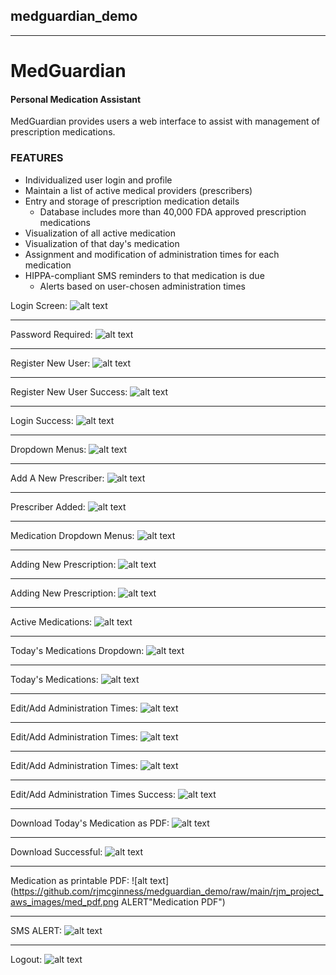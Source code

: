 ## medguardian_demo
---
# **MedGuardian**

<h4>Personal Medication Assistant</h4>

<p>MedGuardian provides users a web interface to assist with management of prescription medications.</p>
<h3>FEATURES</h3>
<ul>
  <li>Individualized user login and profile</li>
  <li>Maintain a list of active medical providers (prescribers)</li>
  <li>Entry and storage of prescription medication details
    <ul>
      <li>Database includes  more than 40,000 FDA approved prescription medications</li>
    </ul>
  </li>
  <li>Visualization of all active medication</li>
  <li>Visualization of that day's medication</li>
  <li>Assignment and modification of administration times for each medication</li>
  <li>HIPPA-compliant SMS reminders to that medication is due
    <ul>
      <li>Alerts based on user-chosen administration times</li>
    </ul>
  </li>
    
</ul>

Login Screen:
![alt text](https://github.com/rjmcginness/medguardian_demo/raw/main/rjm_project_aws_images/login.png "Login Screen")


___
Password Required:
![alt text](https://github.com/rjmcginness/medguardian_demo/raw/main/rjm_project_aws_images/password_required.png "Password Required Screen")


___
Register New User:
![alt text](https://github.com/rjmcginness/medguardian_demo/raw/main/rjm_project_aws_images/register_user.png "Registration Screen")


___
Register New User Success:
![alt text](https://github.com/rjmcginness/medguardian_demo/raw/main/rjm_project_aws_images/register_success.png "Registration success Screen")


___
Login Success:
![alt text](https://github.com/rjmcginness/medguardian_demo/raw/main/rjm_project_aws_images/login_success.png "Login success Screen")


___
Dropdown Menus:
![alt text](https://github.com/rjmcginness/medguardian_demo/raw/main/rjm_project_aws_images/dropdowns.png "Dropdown Menus")


___
Add A New Prescriber:
![alt text](https://github.com/rjmcginness/medguardian_demo/raw/main/rjm_project_aws_images/new_prescriber.png "New Prescriber Screen")


___
Prescriber Added:
![alt text](https://github.com/rjmcginness/medguardian_demo/raw/main/rjm_project_aws_images/prescriber_added.png "Prescriber Added")


___
Medication Dropdown Menus:
![alt text](https://github.com/rjmcginness/medguardian_demo/raw/main/rjm_project_aws_images/med_dropdown.png "Med Dropdown Menus")


___
Adding New Prescription:
![alt text](https://github.com/rjmcginness/medguardian_demo/raw/main/rjm_project_aws_images/add_rx1.png "Add Rx Screen1")


___
Adding New Prescription:
![alt text](https://github.com/rjmcginness/medguardian_demo/raw/main/rjm_project_aws_images/add_rx2.png "Add Rx Screen2")


___
Active Medications:
![alt text](https://github.com/rjmcginness/medguardian_demo/raw/main/rjm_project_aws_images/active_meds.png "Active Medications Screen")


___
Today's Medications Dropdown:
![alt text](https://github.com/rjmcginness/medguardian_demo/raw/main/rjm_project_aws_images/today_dropdown.png "Todays Meds Dropdown")


___
Today's Medications:
![alt text](https://github.com/rjmcginness/medguardian_demo/raw/main/rjm_project_aws_images/todays_meds.png "Todays Medications Screen")


___
Edit/Add Administration Times:
![alt text](https://github.com/rjmcginness/medguardian_demo/raw/main/rjm_project_aws_images/edit_admin_times.png "Edit Administration Times Screen")


___
Edit/Add Administration Times:
![alt text](https://github.com/rjmcginness/medguardian_demo/raw/main/rjm_project_aws_images/edit_times1.png "Edit Administration Times Screen1")


___
Edit/Add Administration Times:
![alt text](https://github.com/rjmcginness/medguardian_demo/raw/main/rjm_project_aws_images/edit_times2.png "Edit Administration Times Screen2")


___
Edit/Add Administration Times Success:
![alt text](https://github.com/rjmcginness/medguardian_demo/raw/main/rjm_project_aws_images/edit_time_succ.png "Edit Times Success Screen")


___
Download Today's Medication as PDF:
![alt text](https://github.com/rjmcginness/medguardian_demo/raw/main/rjm_project_aws_images/todays_menu.png "Todays Meds Menu")


___
Download Successful:
![alt text](https://github.com/rjmcginness/medguardian_demo/raw/main/rjm_project_aws_images/download.png "Download Successful")


___
Medication as printable PDF:
![alt text](https://github.com/rjmcginness/medguardian_demo/raw/main/rjm_project_aws_images/med_pdf.png ALERT"Medication PDF")


___
SMS ALERT:
![alt text](https://github.com/rjmcginness/medguardian_demo/raw/main/rjm_project_aws_images/sms_alert.png "SMS Alert")


___
Logout:
![alt text](https://github.com/rjmcginness/medguardian_demo/raw/main/rjm_project_aws_images/logout.png "Logout")
